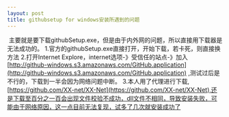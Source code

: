 ```yaml
---
layout: post
title: githubsetup for windows安装所遇到的问题
---
```

  主要就是要下载githubSetup.exe，但是由于内外网的问题，所以直接用下载器是无法成功的。
  1.官方的githubSetup.exe直接打开，开始下载，若卡死，则直接换方法
  2.打开Internet Explore，internet选项-》受信任的站点-》加入[http://github-windows.s3.amazonaws.com/GitHub.application](http://github-windows.s3.amazonaws.com/GitHub.application) ,测试过后是不行的，下载到一半会因为网络问题中断。
  3.本人用了代理进行下载,[https://github.com/XX-net/XX-Net](https://github.com/XX-net/XX-Net),还是下载至百分之一百会出现文件校验不成功，dll文件不相同，导致安装失败，可能由于网络原因，这一点目前无法复现，试多了几次就安装成功了
